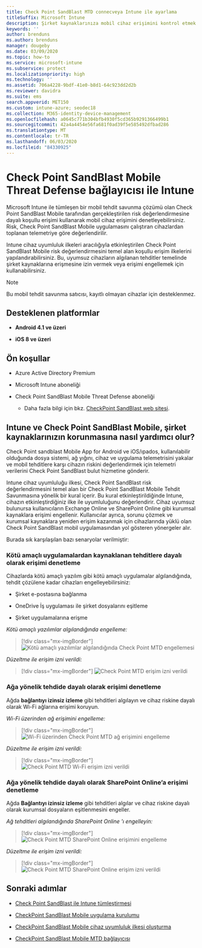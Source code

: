 ```yaml
---
title: Check Point SandBlast MTD connecveya Intune ile ayarlama
titleSuffix: Microsoft Intune
description: Şirket kaynaklarınıza mobil cihaz erişimini kontrol etmek için Check Point SandBlast Mobile Threat Defense’i Intune ile tümleştirme hakkında bilgi edinin.
keywords: ''
author: brenduns
ms.author: brenduns
manager: dougeby
ms.date: 03/09/2020
ms.topic: how-to
ms.service: microsoft-intune
ms.subservice: protect
ms.localizationpriority: high
ms.technology: ''
ms.assetid: 706a4228-9bdf-41e0-b8d1-64c923dd2d2b
ms.reviewer: davidra
ms.suite: ems
search.appverid: MET150
ms.custom: intune-azure; seodec18
ms.collection: M365-identity-device-management
ms.openlocfilehash: a0645c771b304bfb4930f5cd365b9291366499b1
ms.sourcegitcommit: 42a4a4454e56fa681f0ad39f5e585492dfbad286
ms.translationtype: MT
ms.contentlocale: tr-TR
ms.lasthandoff: 06/03/2020
ms.locfileid: "84330925"
---
```

# <a name="check-point-sandblast-mobile-threat-defense-connector-with-intune"></a>Check Point SandBlast Mobile Threat Defense bağlayıcısı ile Intune

Microsoft Intune ile tümleşen bir mobil tehdit savunma çözümü olan Check Point SandBlast Mobile tarafından gerçekleştirilen risk değerlendirmesine dayalı koşullu erişimi kullanarak mobil cihaz erişimini denetleyebilirsiniz. Risk, Check Point SandBlast Mobile uygulamasını çalıştıran cihazlardan toplanan telemetriye göre değerlendirilir.

Intune cihaz uyumluluk ilkeleri aracılığıyla etkinleştirilen Check Point SandBlast Mobile risk değerlendirmesini temel alan koşullu erişim ilkelerini yapılandırabilirsiniz. Bu, uyumsuz cihazların algılanan tehditler temelinde şirket kaynaklarına erişmesine izin vermek veya erişimi engellemek için kullanabilirsiniz.

> [!NOTE]
> Bu mobil tehdit savunma satıcısı, kayıtlı olmayan cihazlar için desteklenmez.

## <a name="supported-platforms"></a>Desteklenen platformlar

- **Android 4.1 ve üzeri**

- **iOS 8 ve üzeri**

## <a name="pre-requisites"></a>Ön koşullar

- Azure Active Directory Premium

- Microsoft Intune aboneliği

- Check Point SandBlast Mobile Threat Defense aboneliği
  - Daha fazla bilgi için bkz. [CheckPoint SandBlast web sitesi](https://www.checkpoint.com/).

## <a name="how-do-intune-and-check-point-sandblast-mobile-help-protect-your-company-resources"></a>Intune ve Check Point SandBlast Mobile, şirket kaynaklarınızın korunmasına nasıl yardımcı olur?

Check Point sandblast Mobile App for Android ve iOS/ıpados, kullanılabilir olduğunda dosya sistemi, ağ yığını, cihaz ve uygulama telemetrisini yakalar ve mobil tehditlere karşı cihazın riskini değerlendirmek için telemetri verilerini Check Point SandBlast bulut hizmetine gönderir.

Intune cihaz uyumluluğu ilkesi, Check Point SandBlast risk değerlendirmesini temel alan bir Check Point SandBlast Mobile Tehdit Savunmasına yönelik bir kural içerir. Bu kural etkinleştirildiğinde Intune, cihazın etkinleştirdiğiniz ilke ile uyumluluğunu değerlendirir. Cihaz uyumsuz bulunursa kullanıcıların Exchange Online ve SharePoint Online gibi kurumsal kaynaklara erişimi engellenir. Kullanıcılar ayrıca, sorunu çözmek ve kurumsal kaynaklara yeniden erişim kazanmak için cihazlarında yüklü olan Check Point SandBlast mobil uygulamasından yol gösteren yönergeler alır.

Burada sık karşılaşılan bazı senaryolar verilmiştir:

### <a name="control-access-based-on-threats-from-malicious-apps"></a>Kötü amaçlı uygulamalardan kaynaklanan tehditlere dayalı olarak erişimi denetleme

Cihazlarda kötü amaçlı yazılım gibi kötü amaçlı uygulamalar algılandığında, tehdit çözülene kadar cihazları engelleyebilirsiniz:

- Şirket e-postasına bağlanma

- OneDrive İş uygulaması ile şirket dosyalarını eşitleme

- Şirket uygulamalarına erişme

*Kötü amaçlı yazılımlar algılandığında engelleme:*

> [!div class="mx-imgBorder"]
> ![Kötü amaçlı yazılımlar algılandığında Check Point MTD engellemesi](./media/checkpoint-sandblast-mobile-mobile-threat-defense-connector/checkpoint-mtd-2.PNG)

*Düzeltme ile erişim izni verildi:*

> [!div class="mx-imgBorder"]
> ![Check Point MTD erişim izni verildi](./media/checkpoint-sandblast-mobile-mobile-threat-defense-connector/checkpoint-mtd-3.PNG)

### <a name="control-access-based-on-threat-to-network"></a>Ağa yönelik tehdide dayalı olarak erişimi denetleme

Ağda **bağlantıyı izinsiz izleme** gibi tehditleri algılayın ve cihaz riskine dayalı olarak Wi-Fi ağlarına erişimi koruyun.

*Wi-Fi üzerinden ağ erişimini engelleme:*

> [!div class="mx-imgBorder"]
> ![Wi-Fi üzerinden Check Point MTD ağ erişimini engelleme](./media/checkpoint-sandblast-mobile-mobile-threat-defense-connector/checkpoint-mtd-4.PNG)

*Düzeltme ile erişim izni verildi:*

> [!div class="mx-imgBorder"]
> ![Check Point MTD Wi-Fi erişim izni verildi](./media/checkpoint-sandblast-mobile-mobile-threat-defense-connector/checkpoint-mtd-5.PNG)

### <a name="control-access-to-sharepoint-online-based-on-threat-to-network"></a>Ağa yönelik tehdide dayalı olarak SharePoint Online’a erişimi denetleme

Ağda **Bağlantıyı izinsiz izleme** gibi tehditleri algılar ve cihaz riskine dayalı olarak kurumsal dosyaların eşitlenmesini engeller.

*Ağ tehditleri algılandığında SharePoint Online 'ı engelleyin:*

> [!div class="mx-imgBorder"]
> ![Check Point MTD SharePoint Online erişimini engelleme](./media/checkpoint-sandblast-mobile-mobile-threat-defense-connector/checkpoint-mtd-6.PNG)

*Düzeltme ile erişim izni verildi:*

> [!div class="mx-imgBorder"]
> ![Check Point MTD SharePoint Online erişim izni verildi](./media/checkpoint-sandblast-mobile-mobile-threat-defense-connector/checkpoint-mtd-7.PNG)

<!-- ### Control access on unenrolled devices based on threats from malicious apps

When the Check Point Sandblast Mobile Threat Defense solution considers a device to be infected:
> [!div class="mx-imgBorder"]
> ![App protection policy blocks due to detected malware](./media/checkpoint-sandblast-mobile-mobile-threat-defense-connector/sandblast-app-policy-block.png)

Access is granted on remediation:

> [!div class="mx-imgBorder"]
> ![Access is granted on remediation for App protection policy](./media/checkpoint-sandblast-mobile-mobile-threat-defense-connector/sandblast-app-policy-remediated.png)
-->

## <a name="next-steps"></a>Sonraki adımlar

- [Check Point SandBlast ile Intune tümleştirmesi](checkpoint-sandblast-mobile-mtd-connector-integration.md)

- [CheckPoint SandBlast Mobile uygulama kurulumu](mtd-apps-ios-app-configuration-policy-add-assign.md)

- [CheckPoint SandBlast Mobile cihaz uyumluluk ilkesi oluşturma](mtd-device-compliance-policy-create.md)

- [CheckPoint SandBlast Mobile MTD bağlayıcısı](mtd-connector-enable.md)
